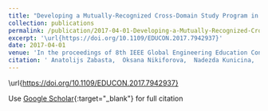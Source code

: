 ```yaml
---
title: "Developing a Mutually-Recognized Cross-Domain Study Program in Cyber-Physical Systems"
collection: publications
permalink: /publication/2017-04-01-Developing-a-Mutually-Recognized-Cross-Domain-Study-Program-in-Cyber-Physical-Systems
excerpt: '\url{https://doi.org/10.1109/EDUCON.2017.7942937}'
date: 2017-04-01
venue: 'In the proceedings of 8th IEEE Global Engineering Education Conference (EDUCON 2017)'
citation: ' Anatolijs Zabasta,  Oksana Nikiforova,  Nadezda Kunicina,  Uldis Sukovskis,  Leonids Ribickis,  Vasco Amaral,  Paulo Carreira,  Miguel Goulão, &quot;Developing a Mutually-Recognized Cross-Domain Study Program in Cyber-Physical Systems.&quot; In the proceedings of 8th IEEE Global Engineering Education Conference (EDUCON 2017), 2017.'
---
```

\url{https://doi.org/10.1109/EDUCON.2017.7942937}

Use [Google Scholar](https://scholar.google.com/scholar?q=Developing+a+Mutually+Recognized+Cross+Domain+Study+Program+in+Cyber+Physical+Systems){:target="_blank"} for full citation